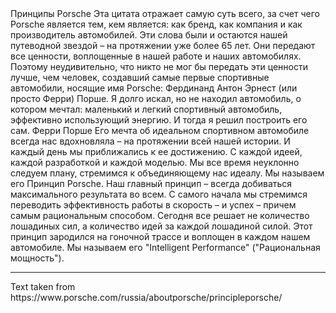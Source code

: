 <p-headline>
  Принципы Porsche
</p-headline>

<p-text class="spacing-mt-32">
    Эта цитата отражает самую суть всего, за счет чего Porsche является тем, кем является: как бренд, как компания и как производитель автомобилей. Эти слова были и остаются нашей путеводной звездой – на протяжении уже более 65 лет. Они передают все ценности, воплощенные в нашей работе и наших автомобилях. Поэтому неудивительно, что никто не мог бы передать эти ценности лучше, чем человек, создавший самые первые спортивные автомобили, носящие имя Porsche: Фердинанд Антон Эрнест (или просто Ферри) Порше.
</p-text>

<p-text class="spacing-mt-16">
  Я долго искал, но не находил автомобиль, о котором мечтал: маленький и легкий спортивный автомобиль, эффективно использующий энергию. И тогда я решил построить его сам.
</p-text>

<p-text class="spacing-mt-16">
  Ферри Порше
</p-text>

<p-text class="spacing-mt-16">
  Его мечта об идеальном спортивном автомобиле всегда нас вдохновляла – на протяжении всей нашей истории. И каждый день мы приближались к ее достижению. С каждой идеей, каждой разработкой и каждой моделью. Мы все время неуклонно следуем плану, стремимся к объединяющему нас идеалу. Мы называем его Принцип Porsche. Наш главный принцип – всегда добиваться максимального результата во всем. С самого начала мы стремимся переводить эффективность работы в скорость – и успех – причем самым рациональным способом. Сегодня все решает не количество лошадиных сил, а количество идей за каждой лошадиной силой. Этот принцип зародился на гоночной трассе и воплощен в каждом нашем автомобиле. Мы называем его "Intelligent Performance" ("Рациональная мощность").
</p-text>

---

<p-text size="x-small">
  Text taken from https://www.porsche.com/russia/aboutporsche/principleporsche/
</p-text>
